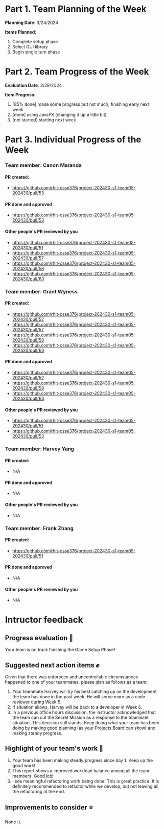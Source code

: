 # Part 1. Team Planning of the Week
**Planning Date**: 3/24/2024

**Items Planned**:
1. Complete setup phase
2. Select GUI library
3. Begin single turn phase

# Part 2. Team Progress of the Week
**Evaluation Date**: 3/29/2024

**Item Progress**:
1. [85% done] made some progress but not much, finishing early next week
2. [done] using JavaFX (changing it up a little bit)
3. [not started] starting next week

# Part 3. Individual Progress of the Week
### Team member: Canon Maranda
#### PR created:
- https://github.com/rhit-csse376/project-202430-s1-team05-202430/pull/53

#### PR done and approved
- https://github.com/rhit-csse376/project-202430-s1-team05-202430/pull/53

#### Other people's PR reviewed by you
- https://github.com/rhit-csse376/project-202430-s1-team05-202430/pull/51
- https://github.com/rhit-csse376/project-202430-s1-team05-202430/pull/57
- https://github.com/rhit-csse376/project-202430-s1-team05-202430/pull/58
- https://github.com/rhit-csse376/project-202430-s1-team05-202430/pull/60

### Team member: Grant Wyness
#### PR created:
- https://github.com/rhit-csse376/project-202430-s1-team05-202430/pull/52
- https://github.com/rhit-csse376/project-202430-s1-team05-202430/pull/57
- https://github.com/rhit-csse376/project-202430-s1-team05-202430/pull/58
- https://github.com/rhit-csse376/project-202430-s1-team05-202430/pull/60

#### PR done and approved
- https://github.com/rhit-csse376/project-202430-s1-team05-202430/pull/52
- https://github.com/rhit-csse376/project-202430-s1-team05-202430/pull/58
- https://github.com/rhit-csse376/project-202430-s1-team05-202430/pull/60

#### Other people's PR reviewed by you
- https://github.com/rhit-csse376/project-202430-s1-team05-202430/pull/51
- https://github.com/rhit-csse376/project-202430-s1-team05-202430/pull/53

### Team member: Harvey Yang
#### PR created:
- N/A

#### PR done and approved
- N/A

#### Other people's PR reviewed by you
- N/A


### Team member: Frank Zhang
#### PR created:
- https://github.com/rhit-csse376/project-202430-s1-team05-202430/pull/51

#### PR done and approved
- N/A

#### Other people's PR reviewed by you
- N/A

# Intructor feedback
## Progress evaluation :scroll:
Your team is on track finishing the Game Setup Phase!

## Suggested next action items :fist:
Given that there was unforseen and uncontrollable circumstances happened to one of your teammates, please plan as follows as a team:
1. Your teammate Harvey will try his best catching up on the development the team has done in the past week. He will serve more as a code reviewer during Week 5.
2. If situation allows, Harvey will be back to a developer in Week 6.
3. In a previous office hours discussion, the instructor acknowledged that the team can cut the Secret Mission as a response to the teammate situation. This decision still stands. Keep doing what your team has been doing by making good planning (as your Projects Board can show) and making steady progress.

## Highlight of your team's work :partying_face:
1. Your team has been making steady progress since day 1. Keep up the good work!
2. This report shows a improved workload balance among all the team members. Good job!
3. I see meaningful refactoring work being done. This is great practice. It is definitely recommended to refactor while we develop, but not leaving all the refactoring at the end.

## Improvements to consider :star:
None :).
